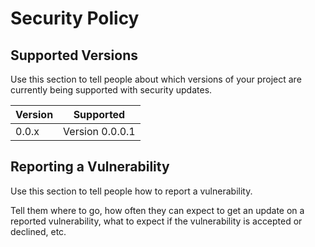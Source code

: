 # Security Policy

## Supported Versions

Use this section to tell people about which versions of your project are
currently being supported with security updates.

| Version | Supported          |
| ------- | ------------------ |              
| 0.0.x   |Version 0.0.0.1     |

## Reporting a Vulnerability

Use this section to tell people how to report a vulnerability.

Tell them where to go, how often they can expect to get an update on a
reported vulnerability, what to expect if the vulnerability is accepted or
declined, etc.

